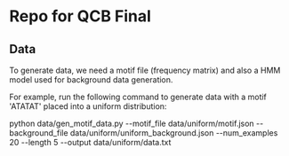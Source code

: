 # Repo for QCB Final

## Data

To generate data, we need a motif file (frequency matrix) and also a HMM model used for background data generation. 

For example, run the following command to generate data with a motif 'ATATAT' placed into a uniform distribution:

python data/gen_motif_data.py --motif_file data/uniform/motif.json --background_file data/uniform/uniform_background.json --num_examples 20 --length 5 --output data/uniform/data.txt
